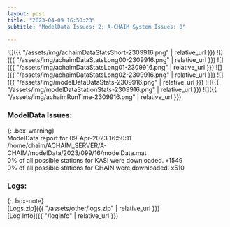 ```yaml
---
layout: post
title: "2023-04-09 16:50:23"
subtitle: "ModelData Issues: 2; A-CHAIM System Issues: 0"

---
```


![]({{ "/assets/img/achaimDataStatsShort-2309916.png" | relative_url }})
![]({{ "/assets/img/achaimDataStatsLong00-2309916.png" | relative_url }})
![]({{ "/assets/img/achaimDataStatsLong01-2309916.png" | relative_url }})
![]({{ "/assets/img/achaimDataStatsLong02-2309916.png" | relative_url }})
![]({{ "/assets/img/modelDataDataStats-2309916.png" | relative_url }})
![]({{ "/assets/img/modelDataStationStats-2309916.png" | relative_url }})
![]({{ "/assets/img/achaimRunTime-2309916.png" | relative_url }})


### ModelData Issues:  
  
{: .box-warning}  
 ModelData report for 09-Apr-2023 16:50:11   
 /home/chaim/ACHAIM_SERVER/A-CHAIM/modelData/2023/099/16/modelData.mat   
 0% of all possible stations for KASI were downloaded. x1549   
 0% of all possible stations for CHAIN were downloaded. x510   
  


### Logs:  
  
{: .box-note}  
[Logs.zip]({{ "/assets/other/logs.zip" | relative_url }})  
[Log Info]({{ "/logInfo" | relative_url }})  
